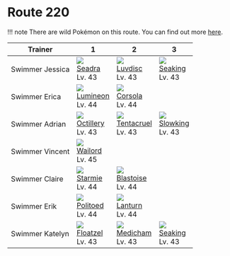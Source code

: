# Route 220

!!! note
    There are wild Pokémon on this route. You can find out more [here](../../wild_pokemon/route_220/).


Trainer         | 1                                   | 2                                    | 3                                  | 
---             | ---                                 | ---                                  | ---                                | 
Swimmer Jessica | ![][117]<br> [Seadra]<br> Lv. 43    | ![][370]<br> [Luvdisc]<br> Lv. 43    | ![][119]<br> [Seaking]<br> Lv. 43  | 
Swimmer Erica   | ![][457]<br> [Lumineon]<br> Lv. 44  | ![][222]<br> [Corsola]<br> Lv. 44    | &nbsp;                             | 
Swimmer Adrian  | ![][224]<br> [Octillery]<br> Lv. 43 | ![][073]<br> [Tentacruel]<br> Lv. 43 | ![][199]<br> [Slowking]<br> Lv. 43 | 
Swimmer Vincent | ![][321]<br> [Wailord]<br> Lv. 45   | &nbsp;                               | &nbsp;                             | 
Swimmer Claire  | ![][121]<br> [Starmie]<br> Lv. 44   | ![][009]<br> [Blastoise]<br> Lv. 44  | &nbsp;                             | 
Swimmer Erik    | ![][186]<br> [Politoed]<br> Lv. 44  | ![][171]<br> [Lanturn]<br> Lv. 44    | &nbsp;                             | 
Swimmer Katelyn | ![][419]<br> [Floatzel]<br> Lv. 43  | ![][308]<br> [Medicham]<br> Lv. 43   | ![][119]<br> [Seaking]<br> Lv. 43  | 

[Blastoise]: ../../pokemon_changes/009/
[Tentacruel]: ../../pokemon_changes/073/
[Seadra]: ../../pokemon_changes/117/
[Seaking]: ../../pokemon_changes/119/
[Starmie]: ../../pokemon_changes/121/
[Lanturn]: ../../pokemon_changes/171/
[Politoed]: ../../pokemon_changes/186/
[Slowking]: ../../pokemon_changes/199/
[Corsola]: ../../pokemon_changes/222/
[Octillery]: ../../pokemon_changes/224/
[Medicham]: ../../pokemon_changes/308/
[Wailord]: ../../pokemon_changes/321/
[Luvdisc]: ../../pokemon_changes/370/
[Floatzel]: ../../pokemon_changes/419/
[Lumineon]: ../../pokemon_changes/457/
[009]: ../img/pokemon/009.png
[073]: ../img/pokemon/073.png
[117]: ../img/pokemon/117.png
[119]: ../img/pokemon/119.png
[121]: ../img/pokemon/121.png
[171]: ../img/pokemon/171.png
[186]: ../img/pokemon/186.png
[199]: ../img/pokemon/199.png
[222]: ../img/pokemon/222.png
[224]: ../img/pokemon/224.png
[308]: ../img/pokemon/308.png
[321]: ../img/pokemon/321.png
[370]: ../img/pokemon/370.png
[419]: ../img/pokemon/419.png
[457]: ../img/pokemon/457.png
